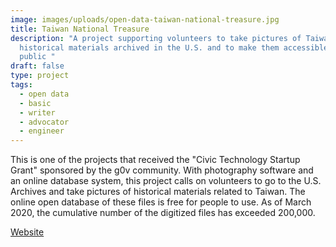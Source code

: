 ```yaml
---
image: images/uploads/open-data-taiwan-national-treasure.jpg
title: Taiwan National Treasure
description: "A project supporting volunteers to take pictures of Taiwanese
  historical materials archived in the U.S. and to make them accessible to the
  public "
draft: false
type: project
tags:
  - open data
  - basic
  - writer
  - advocator
  - engineer
---
```

This is one of the projects that received the "Civic Technology Startup Grant" sponsored by the g0v community. With photography software and an online database system, this project calls on volunteers to go to the U.S. Archives and take pictures of historical materials related to Taiwan. The online open database of these files is free for people to use. As of March 2020, the cumulative number of the digitized files has exceeded 200,000.

[Website](https://www.nationaltreasure.tw/)